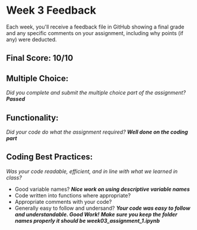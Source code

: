 # Week 3 Feedback
Each week, you'll receive a feedback file in GitHub showing a final grade and any specific comments on your assignment, including why points (if any) were deducted.


## Final Score: 10/10

## Multiple Choice:
_Did you complete and submit the multiple choice part of the assignment?_
***Passed***

## Functionality: 
_Did your code do what the assignment required?_
***Well done on the coding part***

## Coding Best Practices:
_Was your code readable, efficient, and in line with what we learned in class?_
* Good variable names? 
***Nice work on using descriptive variable names***
* Code written into functions where appropriate?
* Appropriate comments with your code?
* Generally easy to follow and undersand?
***Your code was easy to follow and understandable. Good Work!***
***Make sure you keep the folder names properly it should be week03_assignment_1.ipynb***

